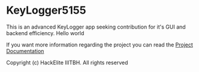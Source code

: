# KeyLogger5155

This is an advanced KeyLogger app seeking contribution for it's GUI and backend efficiency.
Hello world

If you want more information regarding the project you can read the [Project Documentation](./.github/Contributor_Guide/Project_Tour.md)

Copyright (c)
HackElite
IIITBH. All rights reserved


